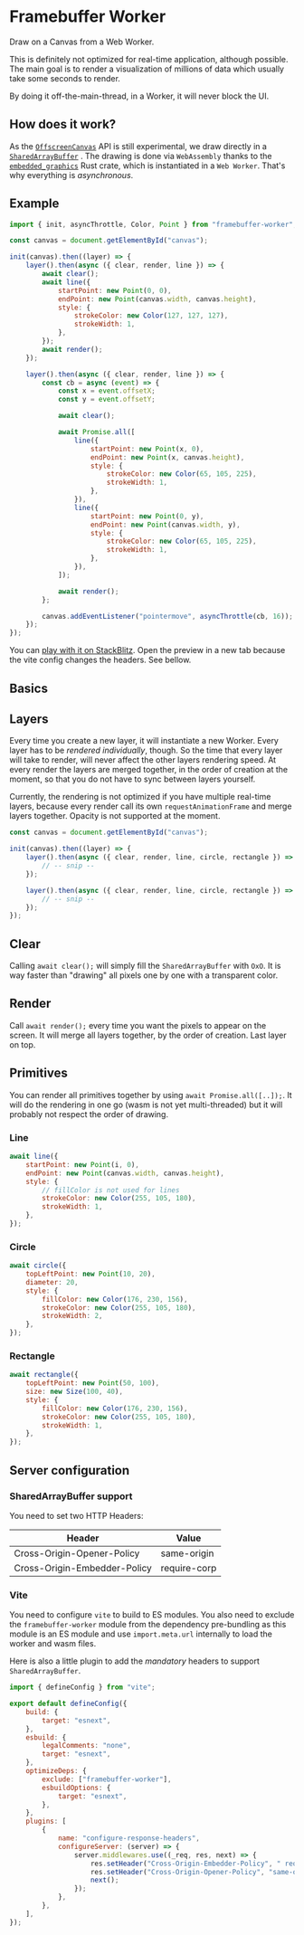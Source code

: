 # Framebuffer Worker

Draw on a Canvas from a Web Worker.

This is definitely not optimized for real-time application, although possible. The main goal is to render a
visualization of millions of data which usually take some seconds to render.

By doing it off-the-main-thread, in a Worker, it will never block the UI.

## How does it work?

As the [`OffscreenCanvas`](https://developer.mozilla.org/en-US/docs/Web/API/OffscreenCanvas) API is still experimental,
we draw directly in
a [`SharedArrayBuffer`](https://developer.mozilla.org/en-US/docs/Web/JavaScript/Reference/Global_Objects/SharedArrayBuffer)
.
The drawing is done via `WebAssembly` thanks to
the [`embedded_graphics`](https://docs.rs/embedded-graphics/latest/embedded_graphics/index.html) Rust crate, which is
instantiated in a `Web Worker`.
That's why everything is _asynchronous_.

## Example

```javascript
import { init, asyncThrottle, Color, Point } from "framebuffer-worker";

const canvas = document.getElementById("canvas");

init(canvas).then((layer) => {
	layer().then(async ({ clear, render, line }) => {
		await clear();
		await line({
			startPoint: new Point(0, 0),
			endPoint: new Point(canvas.width, canvas.height),
			style: {
				strokeColor: new Color(127, 127, 127),
				strokeWidth: 1,
			},
		});
		await render();
	});

	layer().then(async ({ clear, render, line }) => {
		const cb = async (event) => {
			const x = event.offsetX;
			const y = event.offsetY;

			await clear();

			await Promise.all([
				line({
					startPoint: new Point(x, 0),
					endPoint: new Point(x, canvas.height),
					style: {
						strokeColor: new Color(65, 105, 225),
						strokeWidth: 1,
					},
				}),
				line({
					startPoint: new Point(0, y),
					endPoint: new Point(canvas.width, y),
					style: {
						strokeColor: new Color(65, 105, 225),
						strokeWidth: 1,
					},
				}),
			]);

			await render();
		};

		canvas.addEventListener("pointermove", asyncThrottle(cb, 16));
	});
});
```

You can [play with it on StackBlitz](https://stackblitz.com/edit/framebuffer-worker?file=src/main.ts&view=editor).
Open the preview in a new tab because the vite config changes the headers. See bellow.

## Basics

## Layers

Every time you create a new layer, it will instantiate a new Worker. Every layer has to be _rendered individually_, though.
So the time that every layer will take to render, will never affect the other layers rendering speed.
At every render the layers are merged together, in the order of creation at the moment, so that you do not have to sync between layers yourself.

Currently, the rendering is not optimized if you have multiple real-time layers, because every render call its own `requestAnimationFrame` and merge layers together.
Opacity is not supported at the moment.

```javascript
const canvas = document.getElementById("canvas");

init(canvas).then((layer) => {
	layer().then(async ({ clear, render, line, circle, rectangle }) => {
		// -- snip --
	});

	layer().then(async ({ clear, render, line, circle, rectangle }) => {
		// -- snip --
	});
});
```

## Clear

Calling `await clear();` will simply fill the `SharedArrayBuffer` with `OxO`.
It is way faster than "drawing" all pixels one by one with a transparent color.

## Render

Call `await render();` every time you want the pixels to appear on the screen.
It will merge all layers together, by the order of creation. Last layer on top.

## Primitives

You can render all primitives together by using `await Promise.all([..]);`.
It will do the rendering in one go (wasm is not yet multi-threaded) but it will probably not respect the order of drawing.

### Line

```javascript
await line({
	startPoint: new Point(i, 0),
	endPoint: new Point(canvas.width, canvas.height),
	style: {
		// fillColor is not used for lines
		strokeColor: new Color(255, 105, 180),
		strokeWidth: 1,
	},
});
```

### Circle

```javascript
await circle({
	topLeftPoint: new Point(10, 20),
	diameter: 20,
	style: {
		fillColor: new Color(176, 230, 156),
		strokeColor: new Color(255, 105, 180),
		strokeWidth: 2,
	},
});
```

### Rectangle

```javascript
await rectangle({
	topLeftPoint: new Point(50, 100),
	size: new Size(100, 40),
	style: {
		fillColor: new Color(176, 230, 156),
		strokeColor: new Color(255, 105, 180),
		strokeWidth: 1,
	},
});
```

## Server configuration

### SharedArrayBuffer support

You need to set two HTTP Headers:

| Header                       | Value        |
| ---------------------------- | ------------ |
| Cross-Origin-Opener-Policy   | same-origin  |
| Cross-Origin-Embedder-Policy | require-corp |

### Vite

You need to configure `vite` to build to ES modules.
You also need to exclude the `framebuffer-worker` module from the dependency pre-bundling as this module is an ES module
and use `import.meta.url` internally to load the worker and wasm files.

Here is also a little plugin to add the _mandatory_ headers to support `SharedArrayBuffer`.

```javascript
import { defineConfig } from "vite";

export default defineConfig({
	build: {
		target: "esnext",
	},
	esbuild: {
		legalComments: "none",
		target: "esnext",
	},
	optimizeDeps: {
		exclude: ["framebuffer-worker"],
		esbuildOptions: {
			target: "esnext",
		},
	},
	plugins: [
		{
			name: "configure-response-headers",
			configureServer: (server) => {
				server.middlewares.use((_req, res, next) => {
					res.setHeader("Cross-Origin-Embedder-Policy", " require-corp");
					res.setHeader("Cross-Origin-Opener-Policy", "same-origin");
					next();
				});
			},
		},
	],
});
```
